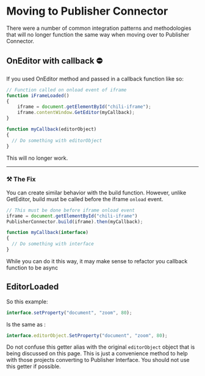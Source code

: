 # Moving to Publisher Connector
There were a number of common integration patterns and methodologies that will no longer function the same way when moving over to Publisher Connector.




## OnEditor with callback ⛔
If you used OnEditor method and passed in a callback function like so:

```javascript
// Function called on onload event of iframe
function iFrameLoaded()
{
    iframe = document.getElementById("chili-iframe");
    iframe.contentWindow.GetEditor(myCallback);
}

function myCallback(editorObject)
{
  // Do something with editorObject
}
```
This will no longer work.

---

### **⚒️ The Fix**
You can create similar behavior with the build function. However, unlike GetEditor, build must be called before the iframe `onload` event.

```javascript
// This must be done before iframe onload event
iframe = document.getElementById("chili-iframe")
PublisherConnector.build(iframe).then(myCallback);

function myCallback(interface)
{
  // Do something with interface
}
```

While you can do it this way, it may make sense to refactor you callback function to be async

## EditorLoaded


So this example:
```javascript
interface.setProperty("document", "zoom", 80);
```

Is the same as :
```javascript
interface.editorObject.SetProperty("document", "zoom", 80);
```

Do not confuse this getter alias with the original `editorObject` object that is being discussed on this page. This is just a convenience method to help with those projects converting to Publisher Interface. You should not use this getter if possible.
